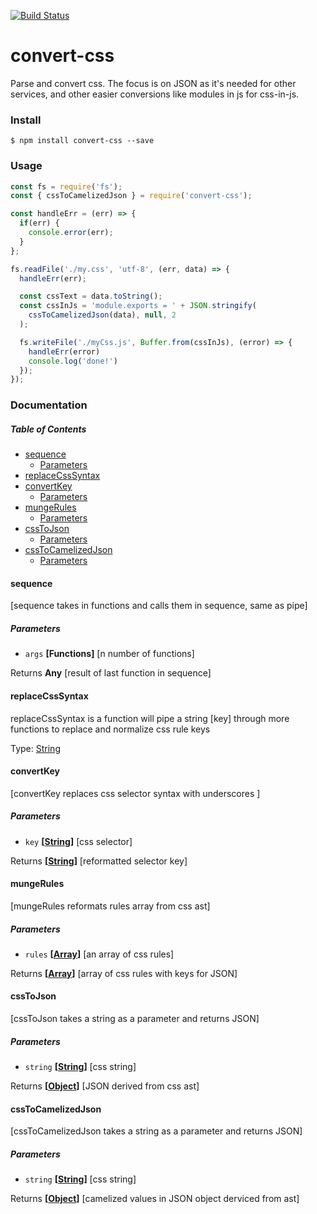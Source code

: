 [![Build Status](https://travis-ci.org/DavideDaniel/convert-css.svg?branch=master)](https://travis-ci.org/DavideDaniel/convert-css)

# convert-css

Parse and convert css. The focus is on JSON as it's needed for other services, and other easier conversions like modules in js for css-in-js.

### Install

`$ npm install convert-css --save`

### Usage

```javascript
const fs = require('fs');
const { cssToCamelizedJson } = require('convert-css');

const handleErr = (err) => {
  if(err) {
    console.error(err);
  }
};

fs.readFile('./my.css', 'utf-8', (err, data) => {
  handleErr(err);

  const cssText = data.toString();
  const cssInJs = 'module.exports = ' + JSON.stringify(
    cssToCamelizedJson(data), null, 2
  );

  fs.writeFile('./myCss.js', Buffer.from(cssInJs), (error) => {
    handleErr(error)
    console.log('done!')
  });
});
```

### Documentation

<!-- Generated by documentation.js. Update this documentation by updating the source code. -->

##### Table of Contents

*   [sequence](#sequence)
    *   [Parameters](#parameters)
*   [replaceCssSyntax](#replacecsssyntax)
*   [convertKey](#convertkey)
    *   [Parameters](#parameters-1)
*   [mungeRules](#mungerules)
    *   [Parameters](#parameters-2)
*   [cssToJson](#csstojson)
    *   [Parameters](#parameters-3)
*   [cssToCamelizedJson](#csstocamelizedjson)
    *   [Parameters](#parameters-4)

#### sequence

\[sequence takes in functions and calls them in sequence, same as pipe]

##### Parameters

*   `args` **\[Functions]** \[n number of functions]

Returns **Any** \[result of last function in sequence]

#### replaceCssSyntax

replaceCssSyntax is a function will pipe a string \[key] through more functions to replace and normalize css rule keys

Type: [String](https://developer.mozilla.org/docs/Web/JavaScript/Reference/Global_Objects/String)

#### convertKey

\[convertKey replaces css selector syntax with underscores ]

##### Parameters

*   `key` **\[[String](https://developer.mozilla.org/docs/Web/JavaScript/Reference/Global_Objects/String)]** \[css selector]

Returns **\[[String](https://developer.mozilla.org/docs/Web/JavaScript/Reference/Global_Objects/String)]** \[reformatted selector key]

#### mungeRules

\[mungeRules reformats rules array from css ast]

##### Parameters

*   `rules` **\[[Array](https://developer.mozilla.org/docs/Web/JavaScript/Reference/Global_Objects/Array)]** \[an array of css rules]

Returns **\[[Array](https://developer.mozilla.org/docs/Web/JavaScript/Reference/Global_Objects/Array)]** \[array of css rules with keys for JSON]

#### cssToJson

\[cssToJson takes a string as a parameter and returns JSON]

##### Parameters

*   `string` **\[[String](https://developer.mozilla.org/docs/Web/JavaScript/Reference/Global_Objects/String)]** \[css string]

Returns **\[[Object](https://developer.mozilla.org/docs/Web/JavaScript/Reference/Global_Objects/Object)]** \[JSON derived from css ast]

#### cssToCamelizedJson

\[cssToCamelizedJson takes a string as a parameter and returns JSON]

##### Parameters

*   `string` **\[[String](https://developer.mozilla.org/docs/Web/JavaScript/Reference/Global_Objects/String)]** \[css string]

Returns **\[[Object](https://developer.mozilla.org/docs/Web/JavaScript/Reference/Global_Objects/Object)]** \[camelized values in JSON object derviced from ast]
